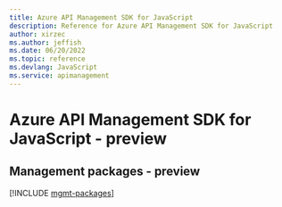 ```yaml
---
title: Azure API Management SDK for JavaScript
description: Reference for Azure API Management SDK for JavaScript
author: xirzec
ms.author: jeffish
ms.date: 06/20/2022
ms.topic: reference
ms.devlang: JavaScript
ms.service: apimanagement
---
```

# Azure API Management SDK for JavaScript - preview
## Management packages - preview
[!INCLUDE [mgmt-packages](api-management-mgmt-index.md)]


